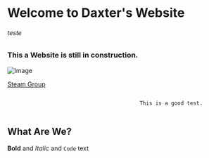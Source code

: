 # Welcome to Daxter's Website <h6> teste
### This a Website is still in construction.





![Image](https://marckray.files.wordpress.com/2014/05/f-oxjqx4yejsj_7l7qmm_l-vllkcqgdwmwhtgalqrns-1.gif?w=538)


[Steam Group](https://steamcommunity.com/groups/daxtercommunity)

```markdown

                                          This is a good test.
                                          
```


## What Are We?

   
   
**Bold** and _Italic_ and `Code` text
